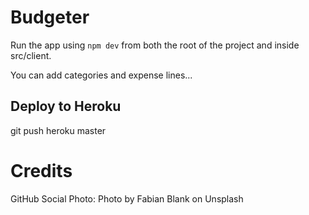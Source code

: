 # Budgeter

Run the app using `npm dev` from both the root of the project and inside src/client.

You can add categories and expense lines...

## Deploy to Heroku

git push heroku master

# Credits

GitHub Social Photo: Photo by Fabian Blank on Unsplash

